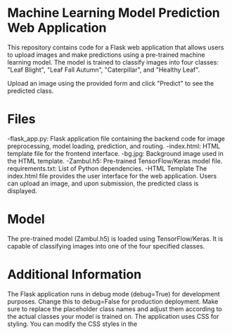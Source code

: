 # Machine Learning Model Prediction Web Application
This repository contains code for a Flask web application that allows users to upload images and make predictions using a pre-trained machine learning model. The model is trained to classify images into four classes: "Leaf Blight", "Leaf Fall Autumn", "Caterpillar", and "Healthy Leaf".

Upload an image using the provided form and click "Predict" to see the predicted class.

# Files
-flask_app.py: Flask application file containing the backend code for image preprocessing, model loading, prediction, and routing.
-index.html: HTML template file for the frontend interface.
-bg.jpg: Background image used in the HTML template.
-Zambul.h5: Pre-trained TensorFlow/Keras model file.
requirements.txt: List of Python dependencies.
-HTML Template
The index.html file provides the user interface for the web application. Users can upload an image, and upon submission, the predicted class is displayed.

# Model
The pre-trained model (Zambul.h5) is loaded using TensorFlow/Keras. It is capable of classifying images into one of the four specified classes.

# Additional Information
The Flask application runs in debug mode (debug=True) for development purposes. Change this to debug=False for production deployment.
Make sure to replace the placeholder class names and adjust them according to the actual classes your model is trained on.
The application uses CSS for styling. You can modify the CSS styles in the <style> section of the HTML template (index.html).
Ensure that the background image (bg.jpg) is placed in the correct directory or update the path accordingly in the CSS.

# Note
This application serves as a simple example of deploying a machine learning model using Flask. Make sure to adapt it to your specific requirements and environment.

Feel free to contribute, report issues, or suggest improvements.

For any questions or inquiries, please contact [bhawsarparas@gmail.com].

Enjoy predicting with your machine learning model! 🚀
